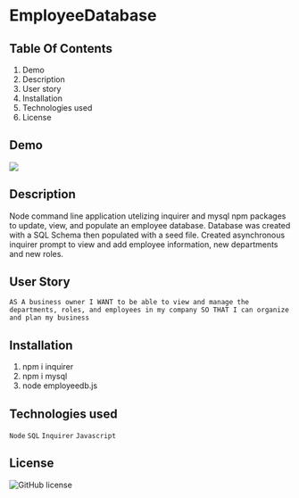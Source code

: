 # EmployeeDatabase
## Table Of Contents
1. Demo
2. Description
3. User story
4. Installation
5. Technologies used
6. License


## Demo
<img src="assets/employeedb.gif">

## Description
Node command line application utelizing inquirer and mysql npm packages to update, view, and populate an employee database. 
Database was created with a SQL Schema then populated with a seed file. Created asynchronous inquirer prompt to view and add employee information, new departments and new roles. 


## User Story
`AS A business owner
I WANT to be able to view and manage the departments, roles, and employees in my company
SO THAT I can organize and plan my business`

## Installation
1. npm i inquirer
2. npm i mysql 
3. node employeedb.js 

## Technologies used
`Node` `SQL` `Inquirer` `Javascript` 

## License
![GitHub license](https://img.shields.io/badge/license-MIT-blue.svg)
